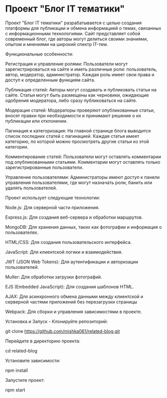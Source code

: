 # Проект "Блог IT тематики"

Проект "Блог IT тематики" разрабатывается с целью создания платформы для публикации и обмена информацией о темах, связанных с информационными технологиями. Сайт представляет собой современный блог, где авторы могут делиться своими знаниями, опытом и мнениями на широкий спектр IT-тем.

Функциональные особенности:

Регистрация и управление ролями: Пользователи могут зарегистрироваться на сайте и иметь различные роли: пользователь, автор, модератор, администратор. Каждая роль имеет свои права и доступ к определенным функциям сайта.

Публикация статей: Авторы могут создавать и публиковать статьи на сайте. Статьи могут быть размещены как черновики, ожидающие одобрения модератора, либо сразу публиковаться на сайте.

Модерация статей: Модераторы проверяют опубликованные статьи, вносят правки при необходимости и принимают решение о их публикации или отклонении.

Пагинация и категоризация: На главной странице блога выводится список последних статей с пагинацией. Каждая статья имеет категорию, по которой можно просмотреть другие статьи из этой категории.

Комментирование статей: Пользователи могут оставлять комментарии под опубликованными статьями. Комментарии могут оставлять только зарегистрированные пользователи.

Управление пользователями: Администраторы имеют доступ к панели управления пользователями, где могут назначать роли, банить или удалять пользователей.


Проект использует следующие технологии:

Node.js: Для серверной части приложения.

Express.js: Для создания веб-сервера и обработки маршрутов.

MongoDB: Для хранения данных, таких как фотографии и информация о пользователях.

HTML/CSS: Для создания пользовательского интерфейса.

JavaScript: Для клиентской логики и взаимодействия.

JWT (JSON Web Tokens): Для аутентификации и авторизации пользователей.

Multer: Для обработки загрузки фотографий.

EJS (Embedded JavaScript): Для создания шаблонов HTML.

AJAX: Для асинхронного обмена данными между клиентской и серверной частями приложений без перезагрузки страницы

Webpack: Для сборки и управления зависимостями в проекте.

Установка и Запуск - Клонируйте репозиторий:

git clone https://github.com/mishka061/related-blog.git

Перейдите в директорию проекта:

cd related-blog

Установите зависимости:

npm install

Запустите проект:

npm start

